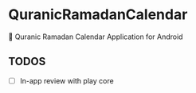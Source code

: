 # QuranicRamadanCalendar
📅 Quranic Ramadan Calendar Application for Android

## TODOS

  - [ ] In-app review with play core

